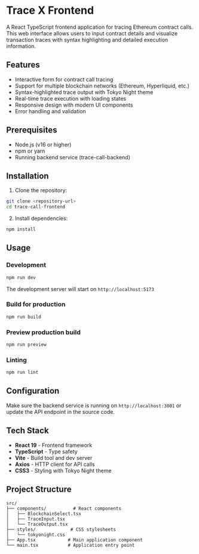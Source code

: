 # Trace X Frontend

A React TypeScript frontend application for tracing Ethereum contract calls. This web interface allows users to input contract details and visualize transaction traces with syntax highlighting and detailed execution information.

## Features

- Interactive form for contract call tracing
- Support for multiple blockchain networks (Ethereum, Hyperliquid, etc.)
- Syntax-highlighted trace output with Tokyo Night theme
- Real-time trace execution with loading states
- Responsive design with modern UI components
- Error handling and validation

## Prerequisites

- Node.js (v16 or higher)
- npm or yarn
- Running backend service (trace-call-backend)

## Installation

1. Clone the repository:

```bash
git clone <repository-url>
cd trace-call-frontend
```

2. Install dependencies:

```bash
npm install
```

## Usage

### Development

```bash
npm run dev
```

The development server will start on `http://localhost:5173`

### Build for production

```bash
npm run build
```

### Preview production build

```bash
npm run preview
```

### Linting

```bash
npm run lint
```

## Configuration

Make sure the backend service is running on `http://localhost:3001` or update the API endpoint in the source code.

## Tech Stack

- **React 19** - Frontend framework
- **TypeScript** - Type safety
- **Vite** - Build tool and dev server
- **Axios** - HTTP client for API calls
- **CSS3** - Styling with Tokyo Night theme

## Project Structure

```
src/
├── components/          # React components
│   ├── BlockchainSelect.tsx
│   ├── TraceInput.tsx
│   └── TraceOutput.tsx
├── styles/             # CSS stylesheets
│   └── tokyonight.css
├── App.tsx            # Main application component
└── main.tsx           # Application entry point
```
